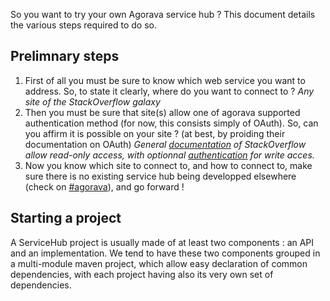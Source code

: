 So you want to try your own Agorava service hub ? This document details the various steps required to do so.


## Prelimnary steps ##

 1. First of all you must be sure to know which web service you want to address. So, to state it clearly, where do you want to connect to ? *Any site of the StackOverflow galaxy*
 2. Then you must be sure that site(s) allow one of agorava supported authentication method (for now, this consists simply of OAuth). So, can you affirm it is possible on your site ? (at best, by proiding their documentation on OAuth) *General [documentation][1] of StackOverflow allow read-only access, with optionnal [authentication][2] for write acces.*
 3. Now you know which site to connect to, and how to connect to, make sure there is no existing service hub being developped elsewhere (check on [#agorava][3]), and go forward !

## Starting a project ##

A ServiceHub project is usually made of at least two components : an API and an implementation. We tend to have these two components grouped in a multi-module maven project, which allow easy declaration of common dependencies, with each project having also its very own set of dependencies.

  [1]: https://api.stackexchange.com/docs/authentication
  [2]: https://api.stackexchange.com/docs/authentication
  [3]: irc://irc.freenode.org/agorava